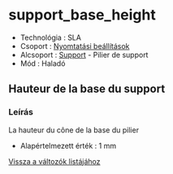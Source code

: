 # support\_base\_height

* Technológia : SLA
* Csoport : [Nyomtatási beállítások](../sla_printer/sla_parameters.md)
* Alcsoport : [Support](../../beallitasok/print_settings.md#support) - Pilier de support
* Mód : Haladó

## Hauteur de la base du support

### Leírás

La hauteur du cône de la base du pilier

* Alapértelmezett érték : 1 mm

[Vissza a változók listájához](/)

